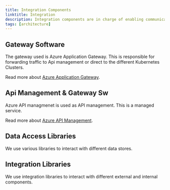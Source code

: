 ```yaml
---
title: Integration Components
linktitle: Integration
description: Integration components are in charge of enabling communications between systems.
tags: [architecture]
---
```



## Gateway Software
The gateway used is Azure Application Gateway. This is responsible for forwarding traffic to Api management or direct to the different Kubernetes Clusters.

Read more about [Azure Application Gateway](https://docs.microsoft.com/en-us/azure/application-gateway/overview).

## Api Management & Gateway Sw
Azure API managmenet is used as API management. This is a managed service.

Read more about [Azure API Management](https://docs.microsoft.com/en-us/azure/api-management/api-management-key-concepts).

## Data Access Libraries
We use various libraries to interact with different data stores.

## Integration Libraries
We use integration libraries to interact with different external and internal components.

